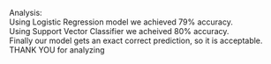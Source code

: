 
Analysis:
<br>
Using Logistic Regression model we achieved 79% accuracy.<br>
Using Support Vector Classifier we acheived 80% accuracy.<br>
Finally our model gets an exact correct prediction, so it is acceptable.<br>
THANK YOU for analyzing